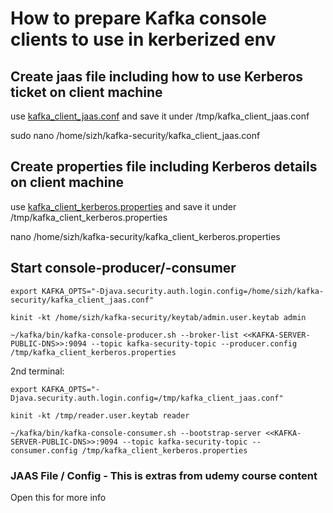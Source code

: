 # How to prepare Kafka console clients to use in kerberized env  

## Create jaas file including how to use Kerberos ticket on client machine
use [kafka_client_jaas.conf](./kafka_client_jaas.conf) and save it under /tmp/kafka_client_jaas.conf

sudo nano /home/sizh/kafka-security/kafka_client_jaas.conf

## Create properties file including Kerberos details on client machine
use [kafka_client_kerberos.properties](./kafka_client_kerberos.properties) and save it under /tmp/kafka_client_kerberos.properties

nano /home/sizh/kafka-security/kafka_client_kerberos.properties

## Start console-producer/-consumer
```
export KAFKA_OPTS="-Djava.security.auth.login.config=/home/sizh/kafka-security/kafka_client_jaas.conf"

kinit -kt /home/sizh/kafka-security/keytab/admin.user.keytab admin

~/kafka/bin/kafka-console-producer.sh --broker-list <<KAFKA-SERVER-PUBLIC-DNS>>:9094 --topic kafka-security-topic --producer.config /tmp/kafka_client_kerberos.properties
```
2nd terminal:
```
export KAFKA_OPTS="-Djava.security.auth.login.config=/tmp/kafka_client_jaas.conf"

kinit -kt /tmp/reader.user.keytab reader

~/kafka/bin/kafka-console-consumer.sh --bootstrap-server <<KAFKA-SERVER-PUBLIC-DNS>>:9094 --topic kafka-security-topic --consumer.config /tmp/kafka_client_kerberos.properties
```
### JAAS File / Config - This is extras from udemy course content

Open this for more info [](./jaas-file-extras-custom.md)
